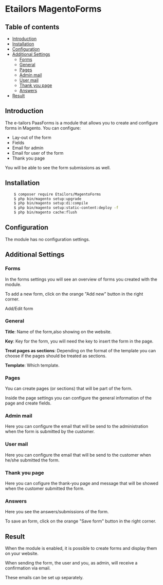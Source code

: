 # Etailors MagentoForms

## Table of contents

* [Introduction](#markdown-header-introduction)
* [Installation](#markdown-header-Installation)
* [Configuration](#markdown-header-configuration)
* [Additional Settings](#markdown-header-additional-settings)
    * [Forms](#markdown-header-forms)
    * [General](#markdown-header-general)
    * [Pages](#markdown-header-pages)
    * [Admin mail](#markdown-header-admin-mail)
    * [User mail](#markdown-header-user-mail)
    * [Thank you page](#markdown-header-thank-you-page)
    * [Answers](#markdown-header-answers)
* [Result](#markdown-header-result)

## Introduction

The e-tailors PaasForms is a module that allows you to create and configure forms in Magento.
You can configure:

* Lay-out of the form
* Fields
* Email for admin
* Email for user of the form
* Thank you page

You will be able to see the form submissions as well.

## Installation

```bash
    $ composer require Etailors/MagentoForms
	$ php bin/magento setup:upgrade
	$ php bin/magento setup:di:compile
	$ php bin/magento setup:static-content:deploy -f
	$ php bin/magento cache:flush
```

## Configuration 

The module has no configuration settings.

## Additional Settings

### Forms

In the forms settings you will see an overview of forms you created with the module.

To add a new form, click on the orange "Add new" button in the right corner.

Add/Edit form

### General

**Title**: Name of the form,also showing on the website.

**Key**: Key for the form, you will need the key to insert the form in the page.

**Treat pages as sections**: Depending on the format of the template you can choose if the pages should be treated as sections.

**Template**: Which template.

### Pages

You can create pages (or sections) that will be part of the form.

Inside the page settings you can configure the general information of the page and create fields.

### Admin mail

Here you can configure the email that will be send to the administration when the form is submitted by the customer.

### User mail

Here you can configure the email that will be send to the customer when he/she submitted the form.

### Thank you page

Here you can cofigure the thank-you page and message that will be showed when the customer submitted the form.

### Answers

Here you see the answers/submissions of the form.

To save an form, click on the orange "Save form" button in the right corner.

## Result

When the module is enabled, it is possible to create forms and display them on your website.

When sending the form, the user and you, as admin, will receive a confirmation via email.

These emails can be set up separately.




